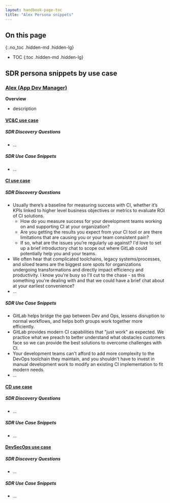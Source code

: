 ```yaml
---
layout: handbook-page-toc
title: "Alex Persona snippets"
---
```


## On this page
{:.no_toc .hidden-md .hidden-lg}

- TOC
{:toc .hidden-md .hidden-lg}

## SDR persona snippets by use case

### [Alex (App Dev Manager)](https://about.gitlab.com/handbook/marketing/brand-and-product-marketing/product-and-solution-marketing/roles-personas/buyer-persona/#alex---the-application-development-manager)

**Overview**
- description

#### [VC&C use case](https://about.gitlab.com/handbook/marketing/brand-and-product-marketing/product-and-solution-marketing/usecase-gtm/version-control-collaboration/#personas)

##### SDR Discovery Questions

- ...

##### SDR Use Case Snippets

- ...

#### [CI use case](https://about.gitlab.com/handbook/marketing/brand-and-product-marketing/product-and-solution-marketing/usecase-gtm/ci/#personas)

##### SDR Discovery Questions

- Usually there’s a baseline for measuring success with CI, whether it’s KPIs linked to higher level business objectives or metrics to evaluate ROI of CI solutions.
  - How do you measure success for your development teams working on and supporting CI at your organization?
  - Are you getting the results you expect from your CI tool or are there limitations that are causing you or your team consistent pain? 
  - If so, what are the issues you’re regularly up against? I'd love to set up a brief introductory chat to scope out where GitLab could potentially help you and your teams.
- We often hear that complicated toolchains, legacy systems/processes, and siloed teams are the biggest sore spots for organizations undergoing transformations and directly impact efficiency and productivity. I know you're busy so I'll cut to the chase - ss this something you're dealing with and that we could have a brief chat about at your earliest convenience? 
- ...

##### SDR Use Case Snippets

- GitLab helps bridge the gap between Dev and Ops, lessens disruption to normal workflows, and helps both groups work together more efficiently.
- GitLab provides modern CI capabilities that "just work" as expected. We practice what we preach to better understand what obstacles customers face so we can provide the best solutions to overcome challenges with CI. 
- Your development teams can't afford to add more complexity to the DevOps toolchain they maintain, and you shouldn't have to invest in manual development work to modify an existing CI implementation to fit modern needs.
- ...

#### [CD use case](https://about.gitlab.com/handbook/marketing/brand-and-product-marketing/product-and-solution-marketing/usecase-gtm/cd/#personas)

##### SDR Discovery Questions

- ...

##### SDR Use Case Snippets

- ...

#### [DevSecOps use case](https://about.gitlab.com/handbook/marketing/brand-and-product-marketing/product-and-solution-marketing/usecase-gtm/devsecops/#personas)

##### SDR Discovery Questions

- ...

##### SDR Use Case Snippets

- ...
